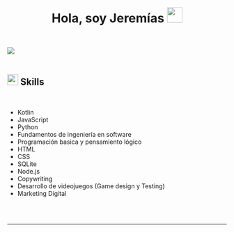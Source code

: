<h1 align="center"><b>Hola, soy Jeremías </b><img src="https://media.giphy.com/media/hvRJCLFzcasrR4ia7z/giphy.gif" width="35"></h1>
<!--  -->


<br>

<img src="https://user-images.githubusercontent.com/73097560/115834477-dbab4500-a447-11eb-908a-139a6edaec5c.gif"><br><br>

## <img src="https://media2.giphy.com/media/QssGEmpkyEOhBCb7e1/giphy.gif?cid=ecf05e47a0n3gi1bfqntqmob8g9aid1oyj2wr3ds3mg700bl&rid=giphy.gif" width ="25"><b> Skills</b>
<br>

<p align="center">

- Kotlin
- JavaScript
- Python
- Fundamentos de ingeniería en software
- Programación basica y pensamiento lógico
- HTML
- CSS
- SQLite
- Node.js 
- Copywriting
- Desarrollo de videojuegos (Game design y Testing)
- Marketing Digital

<br><br>  

</p>

-----

<br>


